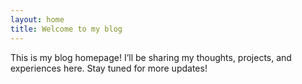 ```yaml
---
layout: home
title: Welcome to my blog
---
```

This is my blog homepage! I’ll be sharing my thoughts, projects, and experiences here. Stay tuned for more updates!
